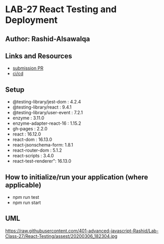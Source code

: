 # LAB-27 React Testing and Deployment

## Author: Rashid-Alsawalqa

## Links and Resources

- [submission PR](https://github.com/401-advanced-javascript-Rashid/Lab-Class-27/pull/1)
- [ci/cd](https://github.com/401-advanced-javascript-Rashid/Lab-Class-27/runs/490672335?check_suite_focus=true)
## Setup

  -  @testing-library/jest-dom : 4.2.4
  -  @testing-library/react : 9.4.1
  -  @testing-library/user-event : 7.2.1
  -  enzyme : 3.11.0
  -  enzyme-adapter-react-16 : 1.15.2
  -  gh-pages : 2.2.0
  -  react : 16.12.0
  -  react-dom : 16.13.0
  -  react-jsonschema-form: 1.8.1
  -  react-router-dom : 5.1.2
  -  react-scripts : 3.4.0
  -  react-test-renderer": 16.13.0

## How to initialize/run your application (where applicable)

- npm run test
- npm run start

## UML 
https://raw.githubusercontent.com/401-advanced-javascript-Rashid/Lab-Class-27/React-Testing/assest/20200306_182304.jpg
